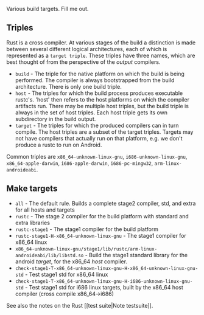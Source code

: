 Various build targets. Fill me out.

## Triples

Rust is a cross compiler. At various stages of the build a distinction is made between several different logical architectures, each of which is represented as a `target triple`. These triples have three names, which are best thought of from the perspective of the *output* compilers.

* `build` - The triple for the native platform on which the build is being performed. The compiler is always bootstrapped from the build architecture. There is only one build triple.
* `host` - The triples for which the build process produces executable rustc's. 'host' then refers to the host platforms on which the compiler artifacts run. There may be multiple host triples, but the build triple is always in the set of host triples. Each host triple gets its own subdirectory in the build output.
* `target` - The triples for which the produced compilers can in turn compile. The host triples are a subset of the target triples. Targets may not have compilers that actually run on that platform, e.g. we don't produce a rustc to run on Android.

Common triples are `x86_64-unknown-linux-gnu`, `i686-unknown-linux-gnu`, `x86_64-apple-darwin`, `i686-apple-darwin`, `i686-pc-mingw32`, `arm-linux-androideabi`.

## Make targets

* `all` - The default rule. Builds a complete stage2 compiler, std, and extra for all hosts and targets
* `rustc` - The stage 2 compiler for the build platform with standard and extra libraries
* `rustc-stage1` - The stage1 compiler for the build platform
* `rustc-stage1-H-x86_64-unknown-linux-gnu` - The stage1 compiler for x86_64 linux
* `x86_64-unknown-linux-gnu/stage1/lib/rustc/arm-linux-androideabi/lib/libstd.so` - Build the stage1 standard library for the android *target*, for the x86_64 *host* compiler.
* `check-stage1-T-x86_64-unknown-linux-gnu-H-x86_64-unknown-linux-gnu-std` - Test stage1 std for x86_64 linux
* `check-stage1-T-x86_64-unknown-linux-gnu-H-i686-unknown-linux-gnu-std` - Test stage1 std for i686 linux targets, built by the x86_64 host compiler (cross compile x86_64->i686)

See also the notes on the Rust [[test suite|Note testsuite]].